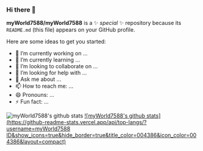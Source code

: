 ### Hi there 👋


**myWorld7588/myWorld7588** is a ✨ _special_ ✨ repository because its `README.md` (this file) appears on your GitHub profile.

Here are some ideas to get you started:

- 🔭 I’m currently working on ...
- 🌱 I’m currently learning ...
- 👯 I’m looking to collaborate on ...
- 🤔 I’m looking for help with ...
- 💬 Ask me about ...
- 📫 How to reach me: ...
- 😄 Pronouns: ...
- ⚡ Fun fact: ...

![myWorld7588's github stats](https://github-readme-stats.vercel.app/api?username=myWorld7588&show_icons=true)
[![myWorld7588's github stats](https://github-readme-stats.vercel.app/api/top-langs/?username=myWorld7588
ID&show_icons=true&hide_border=true&title_color=004386&icon_color=004386&layout=compact)](https://github.com/myWorld7588)
